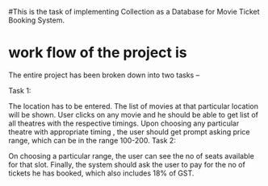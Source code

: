 #This is the task of implementing Collection as a Database for Movie Ticket Booking System.
# work flow of the project is

The entire project has  been broken down into two tasks –

Task 1:

The location has to be entered.
The list of movies at that particular location will be shown.
User clicks on any movie and he should be able to get list of all theatres with the respective timings.
Upon choosing any particular theatre with appropriate timing , the user should get prompt asking price range, which can be in the range 100-200.
Task 2:

On choosing a particular range, the user can see the no of seats available for that slot.
Finally, the system should ask the user to pay for the no of tickets he has booked, which also  includes 18% of GST.
 
